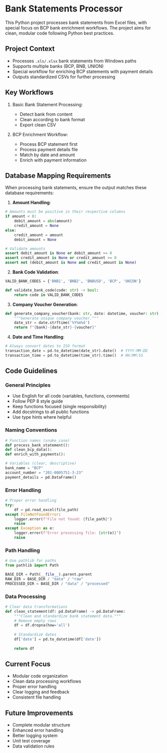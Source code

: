 <!-- Use this file to provide workspace-specific custom instructions to Copilot. For more details, visit https://code.visualstudio.com/docs/copilot/copilot-customization#_use-a-githubcopilotinstructionsmd-file -->

# Bank Statements Processor

This Python project processes bank statements from Excel files, with special focus on BCP bank enrichment workflows. The project aims for clean, modular code following Python best practices.

## Project Context
- Processes `.xls/.xlsx` bank statements from Windows paths
- Supports multiple banks (BCP, BNB, UNION)
- Special workflow for enriching BCP statements with payment details
- Outputs standardized CSVs for further processing

## Key Workflows
1. Basic Bank Statement Processing:
   - Detect bank from content
   - Clean according to bank format
   - Export clean CSV

2. BCP Enrichment Workflow:
   - Process BCP statement first
   - Process payment details file
   - Match by date and amount
   - Enrich with payment information

## Database Mapping Requirements

When processing bank statements, ensure the output matches these database requirements:

1. **Amount Handling**:
```python
# Amounts must be positive in their respective columns
if amount < 0:
    debit_amount = abs(amount)
    credit_amount = None
else:
    credit_amount = amount
    debit_amount = None

# Validate amounts
assert debit_amount is None or debit_amount >= 0
assert credit_amount is None or credit_amount >= 0
assert not (debit_amount is None and credit_amount is None)
```

2. **Bank Code Validation**:
```python
VALID_BANK_CODES = {'BNB1', 'BNB2', 'BNBUSD', 'BCP', 'UNION'}

def validate_bank_code(code: str) -> bool:
    return code in VALID_BANK_CODES
```

3. **Company Voucher Generation**:
```python
def generate_company_voucher(bank: str, date: datetime, voucher: str) -> str:
    """Generate unique company voucher."""
    date_str = date.strftime('%Y%m%d')
    return f"{bank}-{date_str}-{voucher}"
```

4. **Date and Time Handling**:
```python
# Always convert dates to ISO format
transaction_date = pd.to_datetime(date_str).date()  # YYYY-MM-DD
transaction_time = pd.to_datetime(time_str).time()  # HH:MM:SS
```

## Code Guidelines

### General Principles
- Use English for all code (variables, functions, comments)
- Follow PEP 8 style guide
- Keep functions focused (single responsibility)
- Add docstrings to all public functions
- Use type hints where helpful

### Naming Conventions
```python
# Function names (snake_case)
def process_bank_statement():
def clean_bcp_data():
def enrich_with_payments():

# Variables (clear, descriptive)
bank_name = "BCP"
account_number = "201-0005751-3-23"
payment_details = pd.DataFrame()
```

### Error Handling
```python
# Proper error handling
try:
    df = pd.read_excel(file_path)
except FileNotFoundError:
    logger.error(f"File not found: {file_path}")
    raise
except Exception as e:
    logger.error(f"Error processing file: {str(e)}")
    raise
```

### Path Handling
```python
# Use pathlib for paths
from pathlib import Path

BASE_DIR = Path(__file__).parent.parent
RAW_DIR = BASE_DIR / "data" / "raw"
PROCESSED_DIR = BASE_DIR / "data" / "processed"
```

### Data Processing
```python
# Clear data transformations
def clean_statement(df: pd.DataFrame) -> pd.DataFrame:
    """Clean and standardize bank statement data."""
    # Remove empty rows
    df = df.dropna(how='all')
    
    # Standardize dates
    df['date'] = pd.to_datetime(df['date'])
    
    return df
```

## Current Focus
- Modular code organization
- Clean data processing workflows
- Proper error handling
- Clear logging and feedback
- Consistent file handling

## Future Improvements
- Complete modular structure
- Enhanced error handling
- Better logging system
- Unit test coverage
- Data validation rules

